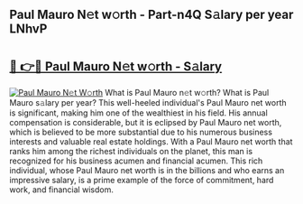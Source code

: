 ## Paul Mauro N𝚎t w𝚘rth - Part-n4Q S𝚊lary per year LNhvP

# <h2><a href="http://gc0s8it.nevu.top/?p=Paul+Mauro">🔗 👉🔴 Paul Mauro N𝚎t w𝚘rth - S𝚊lary</a></h2>

[![Paul Mauro N𝚎t W𝚘rth](https://i.imgur.com/Oavwk0R.jpeg)](http://gc0s8it.nevu.top/?p=Paul+Mauro)
What is Paul Mauro n𝚎t w𝚘rth? What is Paul Mauro s𝚊lary per year?
This well-heeled individual's Paul Mauro net worth is significant, making him one of the wealthiest in his field. His annual compensation is considerable, but it is eclipsed by Paul Mauro net worth, which is believed to be more substantial due to his numerous business interests and valuable real estate holdings. With a Paul Mauro net worth that ranks him among the richest individuals on the planet, this man is recognized for his business acumen and financial acumen. This rich individual, whose Paul Mauro net worth is in the billions and who earns an impressive salary, is a prime example of the force of commitment, hard work, and financial wisdom.
